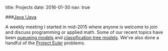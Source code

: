 title: Projects
date: 2016-01-30
nav: true

###[Java !Java](https://www.facebook.com/Java-Not-Java-1706724689546540/?fref=ts)
 
A weekly meeting I started in mid-2015 where anyone is welcome to join and discuss programming or applied math. Some of our recent topics have been [queueing models](http://www.perfdynamics.com/Tools/PDQ-R.html) and
[classification tree models](https://onlinecourses.science.psu.edu/stat857/node/22). We've also done a handful of the [Project Euler](https://projecteuler.net/) problems. 


	









